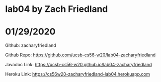 # lab04 by Zach Friedland
# 01/29/2020


Github: zacharyfriedland

Github Repo: <https://github.com/ucsb-cs56-w20/lab04-zacharyfriedland>

Javadoc Link: <https://ucsb-cs56-w20.github.io/lab04-zacharyfriedland>

Heroku Link: <https://cs56w20-zacharyfriedland-lab04.herokuapp.com>

